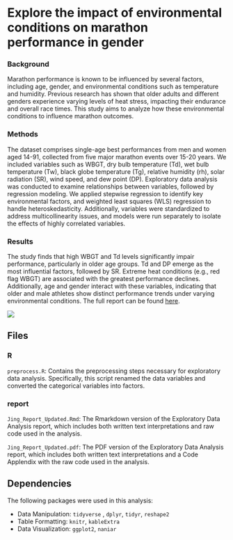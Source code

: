 # Explore the impact of environmental conditions on marathon performance in gender

### Background
Marathon performance is known to be influenced by several factors, including age, gender, and environmental conditions such as temperature and humidity. Previous research has shown that older adults and different genders experience varying levels of heat stress, impacting their endurance and overall race times. This study aims to analyze how these environmental conditions to influence marathon outcomes.

### Methods
The dataset comprises single-age best performances from men and women aged 14-91, collected from five major marathon events over 15-20 years. We included variables such as WBGT, dry bulb temperature (Td), wet bulb temperature (Tw), black globe temperature (Tg), relative humidity (rh), solar radiation (SR), wind speed, and dew point (DP). Exploratory data analysis was conducted to examine relationships between variables, followed by regression modeling. We applied stepwise regression to identify key environmental factors, and weighted least squares (WLS) regression to handle heteroskedasticity. Additionally, variables were standardized to address multicollinearity issues, and models were run separately to isolate the effects of highly correlated variables.

### Results
The study finds that high WBGT and Td levels significantly impair performance, particularly in older age groups. Td and DP emerge as the most influential factors, followed by SR. Extreme heat conditions (e.g., red flag WBGT) are associated with the greatest performance declines. Additionally, age and gender interact with these variables, indicating that older and male athletes show distinct performance trends under varying environmental conditions. The full report can be found [here](<Exploratory Data Analysis/report/Jing_Report_Updated.pdf>).

![](<Exploratory Data Analysis/images/table5.png>)

## Files
### R
`preprocess.R`: Contains the preprocessing steps necessary for exploratory data analysis. Specifically, this script renamed the data variables and converted the categorical variables into factors.

### report
`Jing_Report_Updated.Rmd`: The Rmarkdown version of the Exploratory Data Analysis report, which includes both written text interpretations and raw code used in the analysis. 

`Jing_Report_Updated.pdf`: The PDF version of the Exploratory Data Analysis report, which includes both written text interpretations and a Code Applendix with the raw code used in the analysis. 


## Dependencies

The following packages were used in this analysis: 

 - Data Manipulation: `tidyverse` , `dplyr`, `tidyr`, `reshape2`
 - Table Formatting: `knitr`, `kableExtra`
 - Data Visualization: `ggplot2`, `naniar`
